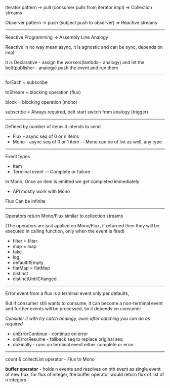 Iterator pattern -> pull (consumer pulls from iterator impl) => Collection streams

Observer pattern -> push (subject push to observer) => Reactive streams

---

Reactive Programming -> Assembly Line Analogy

Reactive in no way mean async, it is agnostic and can be sync, depends on impl

It is Declarative - assign the workers(lambda - analogy) and let the belt(publisher - analogy) push the event and run
them

---

forEach = subscribe

toStream = blocking operation (flux)

block = blocking operation (mono)

subscribe = Always required, belt start switch from analogy (trigger)

---
Defined by number of items it intends to send

- Flux - async seq of 0 or n items
- Mono - async seq of 0 or 1 item -- Mono can be of list as well, any type

--- 

Event types

- Item
- Terminal event -- Complete or failure

In Mono, Once an item is emitted we get completed immediately

- API mostly work with Mono

Flux Can be infinite

---

Operators return Mono/Flux similar to collection streams

(The operators are just applied on Mono/Flux, if returned then they will be executed in calling function, only when the
event is fired)

- filter = filter
- map = map
- take
- log
- defaultIfEmpty
- flatMap = flatMap
- distinct
- distinctUntilChanged

---

Error event from a flux is a terminal event only per defaults,

But if consumer still wants to consume, it can become a non-terminal event and further events will be processed, so it
depends on consumer

*Consider it with try catch analogy, even after catching you can do as required*

- onErrorContinue - continue on error
- onErrorResume - fallback seq to replace original seq
- doFinally - runs on terminal event either complete or error

---

count & collectList operator - Flux to Mono

**buffer operator** - holds n events and resolves on nth event as single event of new flux, for flux of integer, the
buffer operator would return flux of list of n integers


